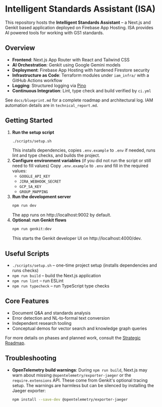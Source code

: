 # Intelligent Standards Assistant (ISA)

This repository hosts the **Intelligent Standards Assistant** – a Next.js and Genkit based application deployed on Firebase App Hosting. ISA provides AI powered tools for working with GS1 standards.

## Overview
- **Frontend**: Next.js App Router with React and Tailwind CSS
- **AI Orchestration**: Genkit using Google Gemini models
- **Deployment**: Firebase App Hosting with hardened Firestore security
- **Infrastructure as Code**: Terraform modules under `iam_infra/` with a GitHub Actions workflow
- **Logging**: Structured logging via [Pino](https://github.com/pinojs/pino)
- **Continuous Integration**: Lint, type check and build verified by `ci.yml`

See `docs/blueprint.md` for a complete roadmap and architectural log. IAM automation details are in `technical_report.md`.

## Getting Started
1. **Run the setup script**
   ```bash
   ./scripts/setup.sh
   ```
   This installs dependencies, copies `.env.example` to `.env` if needed, runs lint and type checks, and builds the project.
2. **Configure environment variables** (if you did not run the script or still need to fill values)
   Copy `.env.example` to `.env` and fill in the required values:
   - `GOOGLE_API_KEY`
   - `JIRA_WEBHOOK_SECRET`
   - `GCP_SA_KEY`
   - `GROUP_MAPPING`
3. **Run the development server**
   ```bash
   npm run dev
   ```
   The app runs on http://localhost:9002 by default.
4. **Optional: run Genkit flows**
   ```bash
   npm run genkit:dev
   ```
   This starts the Genkit developer UI on http://localhost:4000/dev.

## Useful Scripts
- `./scripts/setup.sh` – one-time project setup (installs dependencies and runs checks)
- `npm run build` – build the Next.js application
- `npm run lint` – run ESLint
- `npm run typecheck` – run TypeScript type checks

## Core Features
- Document Q&A and standards analysis
- Error detection and NL‑to‑formal text conversion
- Independent research tooling
- Conceptual demos for vector search and knowledge graph queries

For more details on phases and planned work, consult the [Strategic Roadmap](docs/blueprint.md).
## Troubleshooting
- **OpenTelemetry build warnings**: During `npm run build`, Next.js may warn about missing `@opentelemetry/exporter-jaeger` or the `require.extensions` API. These come from Genkit's optional tracing setup. The warnings are harmless but can be silenced by installing the Jaeger exporter:
  ```bash
  npm install --save-dev @opentelemetry/exporter-jaeger